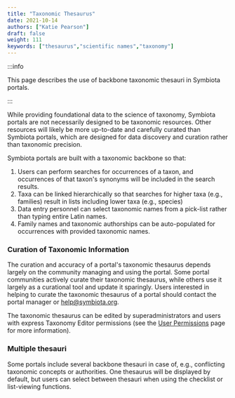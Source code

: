 ```yaml
---
title: "Taxonomic Thesaurus"
date: 2021-10-14
authors: ["Katie Pearson"]
draft: false
weight: 111
keywords: ["thesaurus","scientific names","taxonomy"]
---
```


:::info

This page describes the use of backbone taxonomic thesauri in Symbiota portals.

:::

While providing foundational data to the science of taxonomy, Symbiota portals are not necessarily designed to be taxonomic resources. Other resources will likely be more up-to-date and carefully curated than Symbiota portals, which are designed for data discovery and curation rather than taxonomic precision.

Symbiota portals are built with a taxonomic backbone so that:
1. Users can perform searches for occurrences of a taxon, and occurrences of that taxon's synonyms will be included in the search results.
2. Taxa can be linked hierarchically so that searches for higher taxa (e.g., families) result in lists including lower taxa (e.g., species) 
3. Data entry personnel can select taxonomic names from a pick-list rather than typing entire Latin names.
4. Family names and taxonomic authorships can be auto-populated for occurrences with provided taxonomic names.

### Curation of Taxonomic Information

The curation and accuracy of a portal's taxonomic thesaurus depends largely on the community managing and using the portal. Some portal communities actively curate their taxonomic thesaurus, while others use it largely as a curational tool and update it sparingly. Users interested in helping to curate the taxonomic thesaurus of a portal should contact the portal manager or [help@symbiota.org](mailto:help@symbiota.org).

The taxonomic thesaurus can be edited by superadministrators and users with express Taxonomy Editor permissions (see the [User Permissions](permissions) page for more information).

### Multiple thesauri

Some portals include several backbone thesauri in case of, e.g., conflicting taxonomic concepts or authorities. One thesaurus will be displayed by default, but users can select between thesauri when using the checklist or list-viewing functions.
